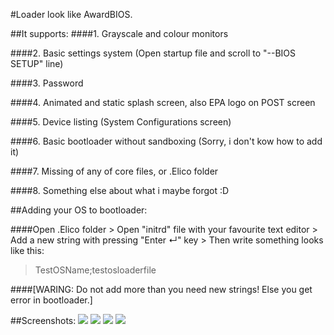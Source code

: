 #Loader look like AwardBIOS.

##It supports:
####1. Grayscale and colour monitors

####2. Basic settings system (Open startup file and scroll to "--BIOS SETUP" line)

####3. Password 

####4. Animated and static splash screen, also EPA logo on POST screen

####5. Device listing (System Configurations screen)

####6. Basic bootloader without sandboxing (Sorry, i don't kow how to add it)

####7. Missing of any of core files, or .Elico folder

####8. Something else about what i maybe forgot :D

##Adding your OS to bootloader:

####Open .Elico folder > Open "initrd" file with your favourite text editor > Add a new string with pressing "Enter ↵" key > Then write something looks like this:
>TestOSName;testosloaderfile

####[WARING: Do not add more than you need new strings! Else you get error in bootloader.]

##Screenshots:
<a target="_blank" href="http://itmages.ru/image/view/2779095/d91d16c6"><img src="http://storage3.static.itmages.ru/i/15/0719/s_1437347506_9735670_d91d16c6df.png" /></a>
<a target="_blank" href="http://itmages.ru/image/view/2779094/3dc7747f"><img src="http://storage3.static.itmages.ru/i/15/0719/s_1437347506_1277453_3dc7747f6c.png" /></a>
<a target="_blank" href="http://itmages.ru/image/view/2779096/c4577b6b"><img src="http://storage4.static.itmages.ru/i/15/0719/s_1437347507_3487485_c4577b6b37.png" /></a>
<a target="_blank" href="http://itmages.ru/image/view/2779093/b92e933a"><img src="http://storage3.static.itmages.ru/i/15/0719/s_1437347506_7019229_b92e933a97.png" /></a>
